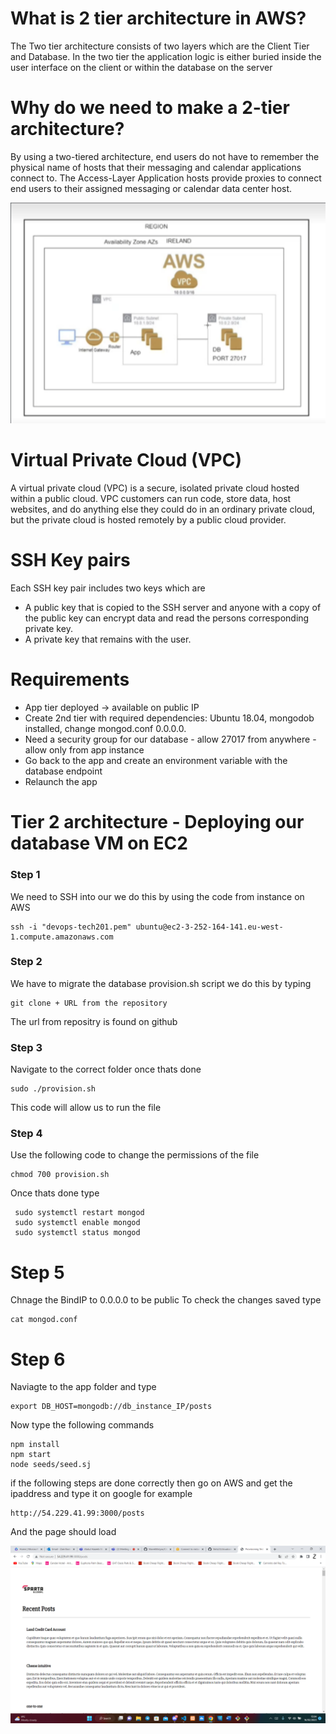 # What is 2 tier architecture in AWS?
The Two tier architecture consists of two layers which are the Client Tier and Database. In the two tier the application logic is either buried inside the user interface on the client or within the database on the server 

# Why do we need to make a 2-tier architecture?
By using a two-tiered architecture, end users do not have to remember the physical name of hosts that their messaging and calendar applications connect to. The Access-Layer Application hosts provide proxies to connect end users to their assigned messaging or calendar data center host.

![](/AWStech2diagram.png)

# Virtual Private Cloud (VPC)
A virtual private cloud (VPC) is a secure, isolated private cloud hosted within a public cloud. VPC customers can run code, store data, host websites, and do anything else they could do in an ordinary private cloud, but the private cloud is hosted remotely by a public cloud provider.

# SSH Key pairs
Each SSH key pair includes two keys which are
- A public key that is copied to the SSH server and anyone with a copy of the public key can encrypt data and read the persons corresponding private key.
- A private key that remains with the user.

# Requirements

- App tier deployed -> available on public IP
- Create 2nd tier with required dependencies: Ubuntu 18.04, mongodob installed, change mongod.conf 0.0.0.0.
- Need a security group for our database - allow 27017 from anywhere - allow only from app instance
- Go back to the app and create an environment variable with the database endpoint
- Relaunch the app



# Tier 2 architecture - Deploying our database VM on EC2

### Step 1
We need to SSH into our we do this by using the code from instance on AWS

```
ssh -i "devops-tech201.pem" ubuntu@ec2-3-252-164-141.eu-west-1.compute.amazonaws.com
```

### Step 2
We have to migrate the database provision.sh script we do this by typing
```
git clone + URL from the repository
```
The url from repositry is found on github

### Step 3
Navigate to the correct folder once thats done
```
sudo ./provision.sh
```
This code will allow us to run the file

### Step 4
Use the following code to change the permissions of the file
```
chmod 700 provision.sh
```
Once thats done type
```
 sudo systemctl restart mongod 
 sudo systemctl enable mongod
 sudo systemctl status mongod
 ```

 # Step 5
 Chnage the BindIP to 0.0.0.0 to be public
 To check the changes saved type
  ```
  cat mongod.conf
  ```

  # Step 6
  Naviagte to the app folder and type
  ```
  export DB_HOST=mongodb://db_instance_IP/posts
  ```
  Now type the following commands
  ```
  npm install
  npm start
  node seeds/seed.sj
  ```

  if the following steps are done correctly then go on AWS and get the ipaddress and type it on google for example
  ```
  http://54.229.41.99:3000/posts
  ```
  And the page should load

  ![](/postpage.png)